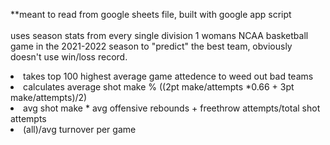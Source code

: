 **meant to read from google sheets file, built with google app script <br><br>
uses season stats from every single division 1 womans NCAA basketball game in the 2021-2022 season to "predict" the best team, obviously doesn't use win/loss record.<br>
<li> takes top 100 highest average game attedence to weed out bad teams</li>
<li> calculates average shot make % ((2pt make/attempts *0.66 + 3pt make/attempts)/2)</li>
<li>avg shot make * avg offensive rebounds + freethrow attempts/total shot attempts</li>
<li>(all)/avg turnover per game</li>
